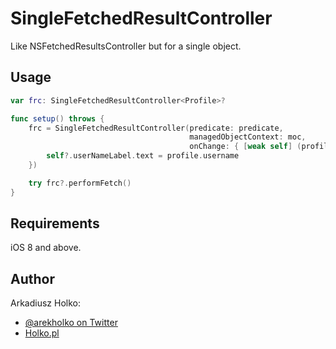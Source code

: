 # SingleFetchedResultController
Like NSFetchedResultsController but for a single object.

## Usage

```swift
var frc: SingleFetchedResultController<Profile>?

func setup() throws {
    frc = SingleFetchedResultController(predicate: predicate,
                                        managedObjectContext: moc,
                                        onChange: { [weak self] (profile, changeType) in
        self?.userNameLabel.text = profile.username
    })

    try frc?.performFetch()
}
```

## Requirements

iOS 8 and above.

## Author

Arkadiusz Holko:

* [@arekholko on Twitter](https://twitter.com/arekholko)
* [Holko.pl](http://holko.pl/)

